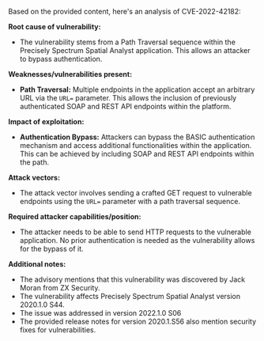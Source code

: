 Based on the provided content, here's an analysis of CVE-2022-42182:

**Root cause of vulnerability:**

- The vulnerability stems from a Path Traversal sequence within the Precisely Spectrum Spatial Analyst application. This allows an attacker to bypass authentication.

**Weaknesses/vulnerabilities present:**

- **Path Traversal:** Multiple endpoints in the application accept an arbitrary URL via the `URL=` parameter. This allows the inclusion of previously authenticated SOAP and REST API endpoints within the platform.

**Impact of exploitation:**

- **Authentication Bypass:** Attackers can bypass the BASIC authentication mechanism and access additional functionalities within the application. This can be achieved by including SOAP and REST API endpoints within the path.

**Attack vectors:**

- The attack vector involves sending a crafted GET request to vulnerable endpoints using the `URL=` parameter with a path traversal sequence.

**Required attacker capabilities/position:**

- The attacker needs to be able to send HTTP requests to the vulnerable application. No prior authentication is needed as the vulnerability allows for the bypass of it.

**Additional notes:**
- The advisory mentions that this vulnerability was discovered by Jack Moran from ZX Security.
- The vulnerability affects Precisely Spectrum Spatial Analyst version 2020.1.0 S44.
- The issue was addressed in version 2022.1.0 S06
- The provided release notes for version 2020.1.S56 also mention security fixes for vulnerabilities.